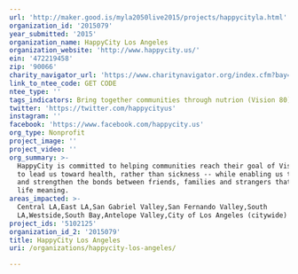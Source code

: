 ```yaml
---
url: 'http://maker.good.is/myla2050live2015/projects/happycityla.html'
organization_id: '2015079'
year_submitted: '2015'
organization_name: HappyCity Los Angeles
organization_website: 'http://www.happycity.us/'
ein: '472219458'
zip: '90066'
charity_navigator_url: 'https://www.charitynavigator.org/index.cfm?bay=search.profile&ein=472219458'
link_to_ntee_code: GET CODE
ntee_type: ''
tags_indicators: Bring together communities through nutrion (Vision 80)
twitter: 'https://twitter.com/happycityus'
instagram: ''
facebook: 'https://www.facebook.com/happycity.us'
org_type: Nonprofit
project_image: ''
project_video: ''
org_summary: >-
  HappyCity is committed to helping communities reach their goal of Vision 80 --
  to lead us toward health, rather than sickness -- while enabling us to build
  and strengthen the bonds between friends, families and strangers that give
  life meaning.
areas_impacted: >-
  Central LA,East LA,San Gabriel Valley,San Fernando Valley,South
  LA,Westside,South Bay,Antelope Valley,City of Los Angeles (citywide)
project_ids: '5102125'
organization_id_2: '2015079'
title: HappyCity Los Angeles
uri: /organizations/happycity-los-angeles/

---
```

